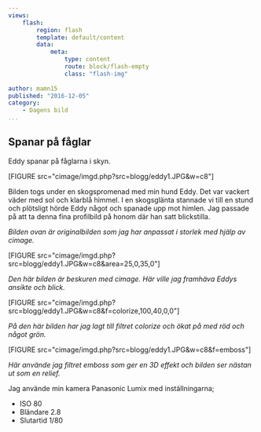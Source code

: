```yaml
---
views:
    flash:
        region: flash
        template: default/content
        data:
            meta:
                type: content
                route: block/flash-empty
                class: "flash-img"
            
author: mamn15
published: "2016-12-05"
category:
    - Dagens bild
...
```


## Spanar på fåglar

Eddy spanar på fåglarna i skyn.

[FIGURE src="cimage/imgd.php?src=blogg/eddy1.JPG&w=c8"]
<!--more-->
Bilden togs under en skogspromenad med min hund Eddy. Det var vackert väder med sol
och klarblå himmel. I en skogsglänta stannade vi till en stund och plötsligt hörde
Eddy något och spanade upp mot himlen. Jag passade på att ta denna fina profilbild på
honom där han satt blickstilla.

*Bilden ovan är originalbilden som jag har anpassat i storlek med hjälp av cimage.*

[FIGURE src="cimage/imgd.php?src=blogg/eddy1.JPG&w=c8&area=25,0,35,0"]

*Den här bilden är beskuren med cimage. Här ville jag framhäva Eddys ansikte och blick.*

[FIGURE src="cimage/imgd.php?src=blogg/eddy1.JPG&w=c8&f=colorize,100,40,0,0"]

*På den här bilden har jag lagt till filtret colorize och ökat på med röd och något grön.*

[FIGURE src="cimage/imgd.php?src=blogg/eddy1.JPG&w=c8&f=emboss"]

*Här använde jag filtret emboss som ger en 3D effekt och bilden ser nästan ut som en relief.*


Jag använde min kamera Panasonic Lumix med inställningarna;

* ISO 80
* Bländare 2.8
* Slutartid 1/80

